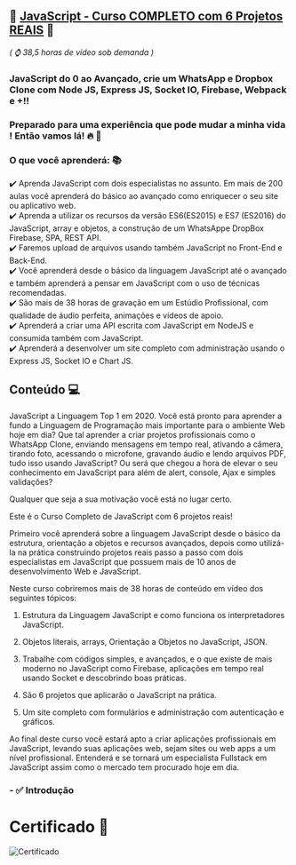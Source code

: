 ## 🚀 [JavaScript - Curso COMPLETO com 6 Projetos REAIS]([https://www.udemy.com/course/react-redux-pt/](https://www.udemy.com/course/javascript-curso-completo/)) 🚀 
*( ⌚ 38,5 horas de vídeo sob demanda )*

### JavaScript do 0 ao Avançado, crie um WhatsApp e Dropbox Clone com Node JS, Express JS, Socket IO, Firebase, Webpack e +!!

### Preparado para uma experiência que pode mudar a minha vida ! Então vamos lá! 🔥 🚀

### O que você aprenderá: :books:	
:heavy_check_mark: Aprenda JavaScript com dois especialistas no assunto. Em mais de 200 aulas você aprenderá do básico ao avançado como enriquecer o seu site ou aplicativo web. </br>
:heavy_check_mark: Aprenda a utilizar os recursos da versão ES6(ES2015) e ES7 (ES2016) do JavaScript, array e objetos, a construção de um WhatsAppe DropBox Firebase, SPA, REST API.</br>
:heavy_check_mark: Faremos upload de arquivos usando também JavaScript no Front-End e Back-End.</br>
:heavy_check_mark: Você aprenderá desde o básico da linguagem JavaScript até o avançado e também aprenderá a pensar em JavaScript com o uso de técnicas recomendadas.</br>
:heavy_check_mark: São mais de 38 horas de gravação em um Estúdio Profissional, com qualidade de áudio perfeita, animações e vídeos de apoio.</br>
:heavy_check_mark: Aprenderá a criar uma API escrita com JavaScript em NodeJS e consumida também com JavaScript.</br>
:heavy_check_mark: Aprenderá a desenvolver um site completo com administração usando o Express JS, Socket IO e Chart JS.</br>

## Conteúdo 💻
JavaScript a Linguagem Top 1 em 2020. Você está pronto para aprender a fundo a Linguagem de Programação mais importante para o ambiente Web hoje em dia? Que tal aprender a criar projetos profissionais como o WhatsApp Clone, enviando mensagens em tempo real, ativando a câmera, tirando foto, acessando o microfone, gravando áudio e lendo arquivos PDF, tudo isso usando JavaScript? Ou será que chegou a hora de elevar o seu conhecimento em JavaScript para além de alert, console, Ajax e simples validações? 

Qualquer que seja a sua motivação você está no lugar certo.

Este é o Curso Completo de JavaScript com 6 projetos reais!

Primeiro você aprenderá sobre a linguagem JavaScript desde o básico da estrutura, orientação a objetos e recursos avançados, depois como utilizá-la na prática construindo projetos reais passo a passo com dois especialistas em JavaScript que possuem mais de 10 anos de desenvolvimento Web e JavaScript.

Neste curso cobriremos mais de 38 horas de conteúdo em vídeo dos seguintes tópicos:

1) Estrutura da Linguagem JavaScript e como funciona os interpretadores JavaScript.

2) Objetos literais, arrays, Orientação a Objetos no JavaScript, JSON.

3) Trabalhe com códigos simples, e avançados, e o que existe de mais moderno no JavaScript como Firebase, aplicações em tempo real usando Socket e descobrindo boas práticas.

4) São 6 projetos que aplicarão o JavaScript na prática.

5) Um site completo com formulários e administração com autenticação e gráficos.

Ao final deste curso você estará apto a criar aplicações profissionais em JavaScript, levando suas aplicações web, sejam sites ou web apps a um nível profissional. Entenderá e se tornará um especialista Fullstack em JavaScript assim como o mercado tem procurado hoje em dia.

### - ✅ Introdução

# Certificado 📄
<img src="" alt="Certificado" />
